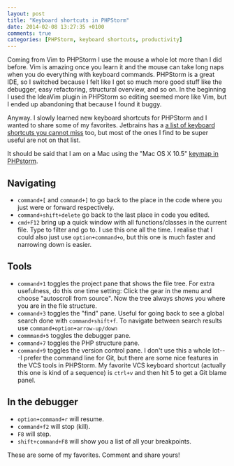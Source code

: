 ```yaml
---
layout: post
title: "Keyboard shortcuts in PHPStorm"
date: 2014-02-08 13:27:35 +0100
comments: true
categories: [PHPStorm, keyboard shortcuts, productivity]
---
```

Coming from Vim to PHPStorm I use the mouse a whole lot more than I did before. Vim is amazing once you learn it and the mouse can take long naps when you do everything with keyboard commands. PHPStorm is a great IDE, so I switched because I felt like I got so much more good stuff like the debugger, easy refactoring, structural overview, and so on. In the beginning I used the IdeaVim plugin in PHPStorm so editing seemed more like Vim, but I ended up abandoning that because I found it buggy.

Anyway. I slowly learned new keyboard shortcuts for PHPStorm and I wanted to share some of my favorites. Jetbrains has a [a list of keyboard shortcuts you cannot miss](http://www.jetbrains.com/phpstorm/webhelp/keyboard-shortcuts-you-cannot-miss.html) too, but most of the ones I find to be super useful are not on that list.

It should be said that I am on a Mac using the "Mac OS X 10.5" [keymap in PHPstorm](https://www.jetbrains.com/phpstorm/webhelp/keymap.html).

## Navigating
* `command+[` and `command+]` to go back to the place in the code where you just were or forward respectively.
* `command+shift+delete` go back to the last place in code you edited.
* `cmd+F12` bring up a quick window with all functions/classes in the current file. Type to filter and go to. I use this one all the time. I realise that I could also just use `option+command+o`, but this one is much faster and narrowing down is easier.

## Tools
* `command+1` toggles the project pane that shows the file tree. For extra usefulness, do this one time setting: Click the gear in the menu and choose "autoscroll from source". Now the tree always shows you where you are in the file structure.
* `command+3` toggles the "find" pane. Useful for going back to see a global search done with `command+shift+f`. To navigate between search results use `command+option+arrow-up/down`
* `commmand+5` toggles the debugger pane.
* `command+7` toggles the PHP structure pane.
* `command+9` toggles the version control pane. I don't use this a whole lot---I prefer the command line for Git, but there are some nice features in the VCS tools in PHPStorm. My favorite VCS keyboard shortcut (actually this one is kind of a sequence) is `ctrl+v` and then hit 5 to get a Git blame panel.

## In the debugger
* `option+command+r` will resume.
* `command+f2` will stop (kill).
* `F8` will step.
* `shift+command+F8` will show you a list of all your breakpoints.

These are some of my favorites. Comment and share yours!

